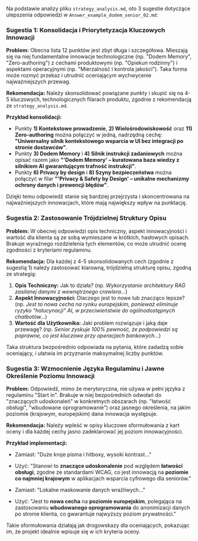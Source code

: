 Na podstawie analizy pliku `strategy_analysis.md`, oto 3 sugestie dotyczące ulepszenia odpowiedzi w `Answer_example_dodem_senior_02.md`:

### Sugestia 1: Konsolidacja i Priorytetyzacja Kluczowych Innowacji

**Problem:** Obecna lista 12 punktów jest zbyt długa i szczegółowa. Mieszają się na niej fundamentalne innowacje technologiczne (np. "Dodem Memory", "Zero-authoring") z cechami produktowymi (np. "Opiekun rodzinny") i aspektami operacyjnymi (np. "Mierzalność i kontrola jakości"). Taka forma może rozmyć przekaz i utrudnić oceniającym wychwycenie najważniejszych przewag.

**Rekomendacja:**
Należy skonsolidować powiązane punkty i skupić się na 4-5 kluczowych, technologicznych filarach produktu, zgodnie z rekomendacją ze `strategy_analysis.md`.

**Przykład konsolidacji:**
*   Punkty **1) Kontekstowe prowadzenie**, **2) Wielośrodowiskowość** oraz **11) Zero-authoring** można połączyć w jedną, nadrzędną cechę: **"Uniwersalny silnik kontekstowego wsparcia w UI bez integracji po stronie dostawców"**.
*   Punkty **3) Dodem Memory** i **4) Silnik instrukcji zadaniowych** można opisać razem jako **"'Dodem Memory' – kuratowana baza wiedzy z silnikiem AI gwarantującym trafność instrukcji"**.
*   Punkty **6) Privacy by design** i **8) Szyny bezpieczeństwa** można połączyć w filar **"'Privacy & Safety by Design' – unikalne mechanizmy ochrony danych i prewencji błędów"**.

Dzięki temu odpowiedź stanie się bardziej przejrzysta i skoncentrowana na najważniejszych innowacjach, które mają największy wpływ na punktację.

### Sugestia 2: Zastosowanie Trójdzielnej Struktury Opisu

**Problem:** W obecnej odpowiedzi opis techniczny, aspekt innowacyjności i wartość dla klienta są ze sobą wymieszane w krótkich, hasłowych opisach. Brakuje wyraźnego rozdzielenia tych elementów, co może utrudnić ocenę zgodności z kryteriami regulaminu.

**Rekomendacja:**
Dla każdej z 4-5 skonsolidowanych cech (zgodnie z sugestią 1) należy zastosować klarowną, trójdzielną strukturę opisu, zgodną ze strategią:
1.  **Opis Techniczny:** Jak to działa? (np. *Wykorzystanie architektury RAG zasilanej danymi z wewnętrznego crawlera...*)
2.  **Aspekt Innowacyjności:** Dlaczego jest to nowe lub znacząco lepsze? (np. *Jest to nowa cecha na rynku europejskim, ponieważ eliminuje ryzyko "halucynacji" AI, w przeciwieństwie do ogólnodostępnych chatbotów...*)
3.  **Wartość dla Użytkownika:** Jaki problem rozwiązuje i jaką daje przewagę? (np. *Senior zyskuje 100% pewność, że podpowiedzi są poprawne, co jest kluczowe przy operacjach bankowych...*)

Taka struktura bezpośrednio odpowiada na pytania, które zadadzą sobie oceniający, i ułatwia im przyznanie maksymalnej liczby punktów.

### Sugestia 3: Wzmocnienie Języka Regulaminu i Jawne Określenie Poziomu Innowacji

**Problem:** Odpowiedź, mimo że merytoryczna, nie używa w pełni języka z regulaminu "Start in". Brakuje w niej bezpośrednich odwołań do "znaczących udoskonaleń" w konkretnych obszarach (np. "łatwość obsługi", "wbudowane oprogramowanie") oraz jasnego określenia, na jakim poziomie (krajowym, europejskim) dana innowacja występuje.

**Rekomendacja:**
Należy wpleść w opisy kluczowe sformułowania z kart oceny i dla każdej cechy jasno zadeklarować jej poziom innowacyjności.

**Przykład implementacji:**
*   Zamiast: "Duże kroje pisma i hitboxy, wysoki kontrast..."
*   Użyć: "Stanowi to **znaczące udoskonalenie** pod względem **łatwości obsługi**, zgodne ze standardami WCAG, co jest innowacją na **poziomie co najmniej krajowym** w aplikacjach wsparcia cyfrowego dla seniorów."

*   Zamiast: "Lokalne maskowanie danych wrażliwych..."
*   Użyć: "Jest to **nowa cecha** na **poziomie europejskim**, polegająca na zastosowaniu **wbudowanego oprogramowania** do anonimizacji danych po stronie klienta, co gwarantuje najwyższy poziom prywatności."

Takie sformułowania działają jak drogowskazy dla oceniających, pokazując im, że projekt idealnie wpisuje się w ich kryteria oceny.
